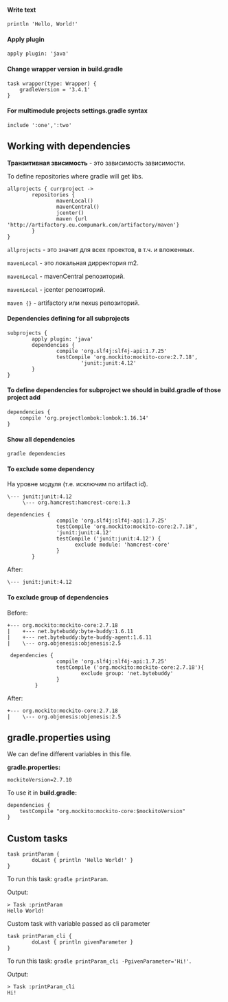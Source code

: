 #### Write text
```
println 'Hello, World!'
```

#### Apply plugin
```
apply plugin: 'java'
```

#### Change wrapper version in build.gradle
```
task wrapper(type: Wrapper) {
	gradleVersion = '3.4.1'
}
```

#### For multimodule projects settings.gradle syntax
```
include ':one',':two'
```


## Working with dependencies
**Транзитивная звисимость** - это зависимость зависимости.

To define repositories where gradle will get libs.
```
allprojects { currproject ->
        repositories {
                mavenLocal()
                mavenCentral()
                jcenter()
                maven {url 'http://artifactory.eu.compumark.com/artifactory/maven'}
        }
}
```
`allprojects` - это значит для всех проектов, в т.ч. и вложенных.

`mavenLocal` - это локальная дирректория m2.

`mavenLocal` - mavenCentral репозиторий.

`mavenLocal` - jcenter репозиторий.

`maven {}`   - artifactory или nexus репозиторий.

#### Dependencies defining for all subprojects
```
subprojects {
        apply plugin: 'java'
        dependencies {
                compile 'org.slf4j:slf4j-api:1.7.25'
                testCompile 'org.mockito:mockito-core:2.7.18',
                        'junit:junit:4.12'
        }
}
```
#### To define dependencies for subproject we should in build.gradle of those project add
```
dependencies {
	compile 'org.projectlombok:lombok:1.16.14'
}
```
#### Show all dependencies
```
gradle dependencies
```
#### To exclude some dependency 
На уровне модуля (т.е. исключим по artifact id).
```
\--- junit:junit:4.12
     \--- org.hamcrest:hamcrest-core:1.3
```

```
dependencies {
                compile 'org.slf4j:slf4j-api:1.7.25'
                testCompile 'org.mockito:mockito-core:2.7.18',
                'junit:junit:4.12'
                testCompile ('junit:junit:4.12') {
                      exclude module: 'hamcrest-core'
                }
        }
```
After:
```
\--- junit:junit:4.12
```
#### To exclude group of dependencies
Before:
```
+--- org.mockito:mockito-core:2.7.18
|    +--- net.bytebuddy:byte-buddy:1.6.11
|    +--- net.bytebuddy:byte-buddy-agent:1.6.11
|    \--- org.objenesis:objenesis:2.5
```
```
 dependencies {
                compile 'org.slf4j:slf4j-api:1.7.25'
                testCompile ('org.mockito:mockito-core:2.7.18'){
                        exclude group: 'net.bytebuddy'
                }
         }

```
After:
```
+--- org.mockito:mockito-core:2.7.18
|    \--- org.objenesis:objenesis:2.5
```

## gradle.properties using
We can define different variables in this file.

**gradle.properties:**
```
mockitoVersion=2.7.10
```
To use it in **build.gradle:**
```
dependencies {
	testCompile "org.mockito:mockito-core:$mockitoVersion"
}
```

## Custom tasks

```
task printParam {
        doLast { println 'Hello World!' }
}
```
To run this task: `gradle printParam`.

Output:
```
> Task :printParam
Hello World!
```
Custom task with variable passed as cli parameter
```
task printParam_cli {
        doLast { println givenParameter }
}
```
To run this task: `gradle printParam_cli -PgivenParameter='Hi!'`.

Output:
```
> Task :printParam_cli
Hi!
```



